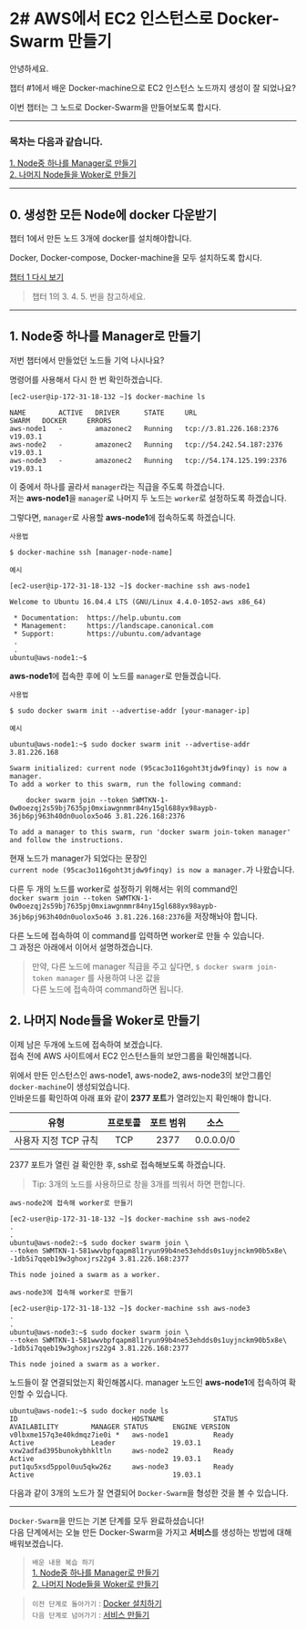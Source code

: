 # 2# AWS에서 EC2 인스턴스로 Docker-Swarm 만들기

안녕하세요.

챕터 #1에서 배운 Docker-machine으로 EC2 인스턴스 노드까지 생성이 잘 되었나요?

이번 챕터는 그 노드로 Docker-Swarm을 만들어보도록 합시다. 

---

### 목차는 다음과 같습니다.

[1. Node중 하나를 Manager로 만들기](#1-node중-하나를-manager로-만들기)  
[2. 나머지 Node들을 Woker로 만들기](#2-나머지-node들을-woker로-만들기)   
  
---

## 0. 생성한 모든 Node에 docker 다운받기

챕터 1에서 만든 노드 3개에 docker를 설치해야합니다.

Docker, Docker-compose, Docker-machine을 모두 설치하도록 합시다.

[챕터 1 다시 보기](https://github.com/It-dayeon/dockerswarm/blob/master/1-Make-Docker.md)

> 챕터 1의 3. 4. 5. 번을 참고하세요.

---
## 1. Node중 하나를 Manager로 만들기

저번 챕터에서 만들었던 노드들 기억 나시나요?   

명령어를 사용해서 다시 한 번 확인하겠습니다.

```
[ec2-user@ip-172-31-18-132 ~]$ docker-machine ls

NAME        ACTIVE   DRIVER      STATE     URL                         SWARM   DOCKER     ERRORS
aws-node1   -        amazonec2   Running   tcp://3.81.226.168:2376             v19.03.1   
aws-node2   -        amazonec2   Running   tcp://54.242.54.187:2376            v19.03.1   
aws-node3   -        amazonec2   Running   tcp://54.174.125.199:2376           v19.03.1   
```

이 중에서 하나를 골라서 `manager`라는 직급을 주도록 하겠습니다.    
저는 **aws-node1**을 `manager`로 나머지 두 노드는 `worker`로 설정하도록 하겠습니다.    

그렇다면, `manager`로 사용할 **aws-node1**에 접속하도록 하겠습니다.    

`사용법`
```
$ docker-machine ssh [manager-node-name]
```

`예시`

```
[ec2-user@ip-172-31-18-132 ~]$ docker-machine ssh aws-node1

Welcome to Ubuntu 16.04.4 LTS (GNU/Linux 4.4.0-1052-aws x86_64)

 * Documentation:  https://help.ubuntu.com
 * Management:     https://landscape.canonical.com
 * Support:        https://ubuntu.com/advantage
 .
 .
ubuntu@aws-node1:~$ 
```
**aws-node1**에 접속한 후에 이 노드를 `manager`로 만들겠습니다.   

`사용법`

```
$ sudo docker swarm init --advertise-addr [your-manager-ip]
```
`예시`

```
ubuntu@aws-node1:~$ sudo docker swarm init --advertise-addr 3.81.226.168

Swarm initialized: current node (95cac3o116goht3tjdw9finqy) is now a manager.
To add a worker to this swarm, run the following command:

    docker swarm join --token SWMTKN-1-0w0oezqj2s59bj7635pj0mxiawgnmmr84ny15gl688yx98aypb-36jb6pj963h40dn0uolox5o46 3.81.226.168:2376

To add a manager to this swarm, run 'docker swarm join-token manager' and follow the instructions.
```
현재 노드가 manager가 되었다는 문장인    
`current node (95cac3o116goht3tjdw9finqy) is now a manager.`가 나왔습니다.           

다른 두 개의 노드를 worker로 설정하기 위해서는 위의 command인        
`docker swarm join --token SWMTKN-1-0w0oezqj2s59bj7635pj0mxiawgnmmr84ny15gl688yx98aypb-36jb6pj963h40dn0uolox5o46 3.81.226.168:2376`을 저장해놔야 합니다.   
  
다른 노드에 접속하여 이 command를 입력하면 worker로 만들 수 있습니다.   
그 과정은 아래에서 이어서 설명하겠습니다.

> 만약, 다른 노드에 manager 직급을 주고 싶다면, `$ docker swarm join-token manager` 를 사용하여 나온 값을   
> 다른 노드에 접속하여 command하면 됩니다.   


## 2. 나머지 Node들을 Woker로 만들기

이제 남은 두개에 노드에 접속하여 보겠습니다.     
접속 전에 AWS 사이트에서 EC2 인스턴스들의 보안그룹을 확인해봅니다.   

위에서 만든 인스턴스인 aws-node1, aws-node2, aws-node3의 보안그룹인 `docker-machine`이 생성되었습니다.     
인바운드를 확인하여 아래 표와 같이 **2377 포트**가 열려있는지 확인해야 합니다.     

| 유형 | 프로토콜 | 포트 범위 | 소스 |
| :---: | :---: | :---: | :---: |
| 사용자 지정 TCP 규칙 | TCP | 2377 | 0.0.0.0/0 |

2377 포트가 열린 걸 확인한 후, ssh로 접속해보도록 하겠습니다.    

> Tip: 3개의 노드를 사용하므로 창을 3개를 띄워서 하면 편합니다.    

`aws-node2에 접속해 worker로 만들기`   

```
[ec2-user@ip-172-31-18-132 ~]$ docker-machine ssh aws-node2
.
.
ubuntu@aws-node2:~$ sudo docker swarm join \
--token SWMTKN-1-581wwvbpfqapm8l1ryun99b4ne53ehdds0s1uyjnckm90b5x8e\
-1db5i7qqeb19w3ghoxjrs22g4 3.81.226.168:2377

This node joined a swarm as a worker.
```
`aws-node3에 접속해 worker로 만들기`    
```
[ec2-user@ip-172-31-18-132 ~]$ docker-machine ssh aws-node3
.
.
ubuntu@aws-node3:~$ sudo docker swarm join \
--token SWMTKN-1-581wwvbpfqapm8l1ryun99b4ne53ehdds0s1uyjnckm90b5x8e\
-1db5i7qqeb19w3ghoxjrs22g4 3.81.226.168:2377

This node joined a swarm as a worker.
```

노드들이 잘 연결되었는지 확인해봅시다.
manager 노드인 **aws-node1**에 접속하여 확인할 수 있습니다.

```
ubuntu@aws-node1:~$ sudo docker node ls
ID                            HOSTNAME            STATUS              AVAILABILITY        MANAGER STATUS      ENGINE VERSION
v0lbxme157q3e40kdmqz7ie0i *   aws-node1           Ready               Active              Leader              19.03.1
vxw2adfad395bunokybhkltln     aws-node2           Ready               Active                                  19.03.1
put1qu5xsd5ppol0uu5qkw26z     aws-node3           Ready               Active                                  19.03.1
```

다음과 같이 3개의 노드가 잘 연결되어 `Docker-Swarm`을 형성한 것을 볼 수 있습니다.

---

`Docker-Swarm`을 만드는 기본 단계를 모두 완료하셨습니다!     
다음 단계에서는 오늘 만든 Docker-Swarm을 가지고 **서비스**를 생성하는 방법에 대해 배워보겠습니다.

> `배운 내용 복습 하기`   
[1. Node중 하나를 Manager로 만들기](#1-node중-하나를-manager로-만들기)  
[2. 나머지 Node들을 Woker로 만들기](#2-나머지-node들을-woker로-만들기)    

> `이전 단계로 돌아가기` : [Docker 설치하기](https://github.com/It-dayeon/dockerswarm/blob/master/1-Make-Docker.md)     
> `다음 단계로 넘어가기` : [서비스 만들기](https://github.com/It-dayeon/dockerswarm/blob/master/3-Make-Service.md)
